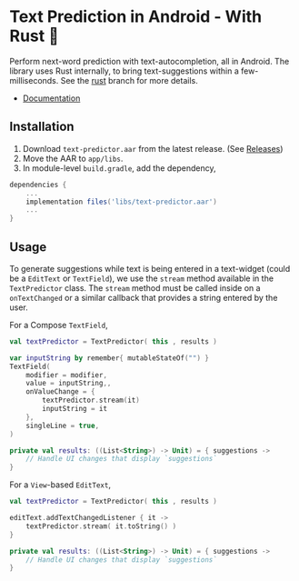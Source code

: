 # Text Prediction in Android - With Rust 🚀

Perform next-word prediction with text-autocompletion, all in Android. The library uses Rust internally, to bring 
text-suggestions within a few-milliseconds. See the [rust]() branch for more details.

* [Documentation](https://shubham0204.github.io/text-predictor-android/android/)

## Installation

1. Download `text-predictor.aar` from the latest release. (See [Releases](https://github.com/shubham0204/text-predictor-android/releases))
2. Move the AAR to `app/libs`.
3. In module-level `build.gradle`, add the dependency,

```groovy
dependencies {
    ...
    implementation files('libs/text-predictor.aar')
    ...
}
```

## Usage

To generate suggestions while text is being entered in a text-widget (could be a `EditText` or `TextField`), we use 
the `stream` method available in the `TextPredictor` class. The `stream` method must be called inside on a `onTextChanged` or a 
similar callback that provides a string entered by the user.

For a Compose `TextField`,

```kotlin
val textPredictor = TextPredictor( this , results )

var inputString by remember{ mutableStateOf("") }
TextField(
    modifier = modifier,
    value = inputString,,
    onValueChange = {
        textPredictor.stream(it)
        inputString = it
    },
    singleLine = true,
)

private val results: ((List<String>) -> Unit) = { suggestions ->
    // Handle UI changes that display `suggestions`
}
```

For a `View`-based `EditText`, 

```kotlin
val textPredictor = TextPredictor( this , results )

editText.addTextChangedListener { it ->
    textPredictor.stream( it.toString() )
}

private val results: ((List<String>) -> Unit) = { suggestions ->
    // Handle UI changes that display `suggestions`
} 
```
